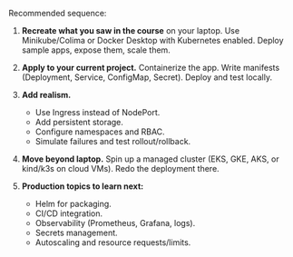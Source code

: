 Recommended sequence:

1. **Recreate what you saw in the course** on your laptop. Use Minikube/Colima or Docker Desktop with Kubernetes enabled. Deploy sample apps, expose them, scale them.
2. **Apply to your current project.** Containerize the app. Write manifests (Deployment, Service, ConfigMap, Secret). Deploy and test locally.
3. **Add realism.**

   * Use Ingress instead of NodePort.
   * Add persistent storage.
   * Configure namespaces and RBAC.
   * Simulate failures and test rollout/rollback.
4. **Move beyond laptop.** Spin up a managed cluster (EKS, GKE, AKS, or kind/k3s on cloud VMs). Redo the deployment there.
5. **Production topics to learn next:**

   * Helm for packaging.
   * CI/CD integration.
   * Observability (Prometheus, Grafana, logs).
   * Secrets management.
   * Autoscaling and resource requests/limits.